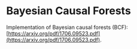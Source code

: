 # Bayesian Causal Forests

Implementation of Bayesian causal forests (BCF): [https://arxiv.org/pdf/1706.09523.pdf](https://arxiv.org/pdf/1706.09523.pdf).